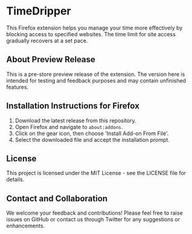 # TimeDripper

This Firefox extension helps you manage your time more effectively by blocking access to specified websites. 
The time limit for site access gradually recovers at a set pace.

## About Preview Release
This is a pre-store preview release of the extension. The version here is intended for testing and feedback purposes and may contain unfinished features.

## Installation Instructions for Firefox
1. Download the latest release from this repository.
2. Open Firefox and navigate to `about:addons`.
3. Click on the gear icon, then choose 'Install Add-on From File'.
4. Select the downloaded file and accept the installation prompt.

## License
This project is licensed under the MIT License - see the LICENSE file for details.

## Contact and Collaboration
We welcome your feedback and contributions! Please feel free to raise issues on GitHub or contact us through Twitter for any suggestions or enhancements.
